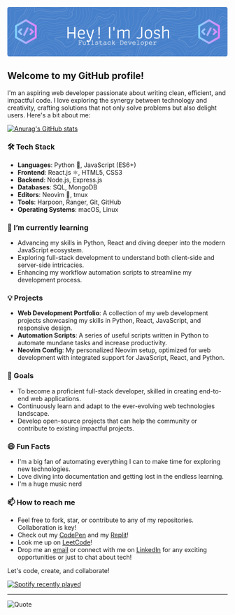 ![Header](./github-header-image_2.png)

## Welcome to my GitHub profile!

I'm an aspiring web developer passionate about writing clean, efficient, and impactful code. I love exploring the synergy between technology and creativity, crafting solutions that not only solve problems but also delight users. Here's a bit about me:

[![Anurag's GitHub stats](https://github-readme-stats.vercel.app/api?username=joshuadanpeterson&show_icons=true&theme=nord)](https://github.com/anuraghazra/github-readme-stats)

### 🛠 Tech Stack

- **Languages**: Python 🐍, JavaScript (ES6+)
- **Frontend**: React.js ⚛️, HTML5, CSS3
- **Backend**: Node.js, Express.js
- **Databases**: SQL, MongoDB
- **Editors**: Neovim 🌟, tmux
- **Tools**: Harpoon, Ranger, Git, GitHub
- **Operating Systems**: macOS, Linux

### 🌱 I’m currently learning

- Advancing my skills in Python, React and diving deeper into the modern JavaScript ecosystem.
- Exploring full-stack development to understand both client-side and server-side intricacies.
- Enhancing my workflow automation scripts to streamline my development process.

### 💡 Projects

- **Web Development Portfolio**: A collection of my web development projects showcasing my skills in Python, React, JavaScript, and responsive design.
- **Automation Scripts**: A series of useful scripts written in Python to automate mundane tasks and increase productivity.
- **Neovim Config**: My personalized Neovim setup, optimized for web development with integrated support for JavaScript, React, and Python.

### 🚀 Goals

- To become a proficient full-stack developer, skilled in creating end-to-end web applications.
- Continuously learn and adapt to the ever-evolving web technologies landscape.
- Develop open-source projects that can help the community or contribute to existing impactful projects.

### 😄 Fun Facts

- I'm a big fan of automating everything I can to make time for exploring new technologies.
- Love diving into documentation and getting lost in the endless learning.
- I'm a huge music nerd

### 📫 How to reach me

- Feel free to fork, star, or contribute to any of my repositories. Collaboration is key!
- Check out my [CodePen](https://codepen.io/joshuadanpeterson/collections/) and my [Replit](https://replit.com/@joshuadanpeterson)!
- Look me up on [LeetCode](https://leetcode.com/joshuadanpeterson/)!
- Drop me an [email](mailto:joshuadanpeterson@gmail.com) or connect with me on [LinkedIn](https://www.linkedin.com/in/joshuadanpeterson) for any exciting opportunities or just to chat about tech!

Let's code, create, and collaborate!

[![Spotify recently played](https://spotify-recently-played-readme.vercel.app/api?user=joshuadanpeterson&count=1)](https://open.spotify.com/user/joshuadanpeterson)

---

![Quote](https://github-readme-quotes-bay.vercel.app/quote?quotesUrl=https://github.com/joshuadanpeterson/joshuadanpeterson/blob/main/quotes.json&theme=nord&animation=grow_out_in)

